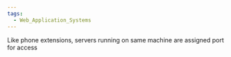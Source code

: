 ```yaml
---
tags:
  - Web_Application_Systems
---
```

Like phone extensions, servers running on same machine are assigned port for access